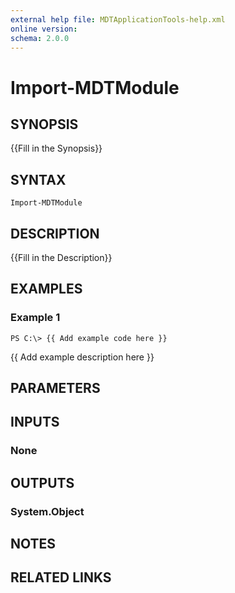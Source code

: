 ```yaml
---
external help file: MDTApplicationTools-help.xml
online version: 
schema: 2.0.0
---
```


# Import-MDTModule
## SYNOPSIS
{{Fill in the Synopsis}}

## SYNTAX

```
Import-MDTModule
```

## DESCRIPTION
{{Fill in the Description}}

## EXAMPLES

### Example 1
```
PS C:\> {{ Add example code here }}
```

{{ Add example description here }}

## PARAMETERS

## INPUTS

### None


## OUTPUTS

### System.Object

## NOTES

## RELATED LINKS

